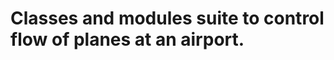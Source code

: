 
Classes and modules suite to control flow of planes at an airport. 
===================================================================
